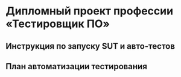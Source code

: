 # Дипломный проект профессии «Тестировщик ПО»

## Инструкция по запуску SUT и авто-тестов

## План автоматизации тестирования